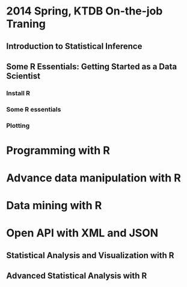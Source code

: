 2014 Spring, KTDB On-the-job Traning
=====================================
## Introduction to Statistical Inference

## Some R Essentials: Getting Started as a Data Scientist
### Install R
### Some R essentials
### Plotting
# Programming with R
# Advance data manipulation with R
# Data mining with R
# Open API with XML and JSON

## Statistical Analysis and Visualization with R

## Advanced Statistical Analysis with R
